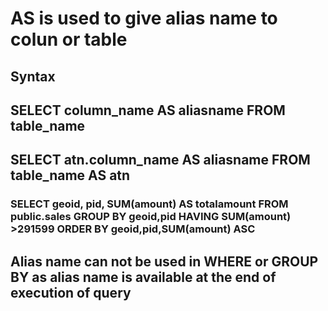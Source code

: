 # AS is used to give alias name to colun or table

## Syntax

## SELECT column_name AS aliasname FROM table_name

## SELECT atn.column_name AS aliasname FROM table_name AS atn

### SELECT geoid, pid, SUM(amount) AS totalamount FROM public.sales GROUP BY geoid,pid HAVING SUM(amount) >291599 ORDER BY geoid,pid,SUM(amount) ASC

## Alias name can not be used in WHERE or GROUP BY as alias name is available at the end of execution of query
